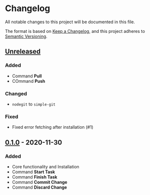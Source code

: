 # Changelog
All notable changes to this project will be documented in this file.

The format is based on [Keep a Changelog](https://keepachangelog.com/en/1.0.0/),
and this project adheres to [Semantic Versioning](https://semver.org/spec/v2.0.0.html).

## [Unreleased]
### Added
- Command **Pull**
- COmmand **Push**

### Changed
- `nodegit` to `simple-git`

### Fixed
- Fixed error fetching after installation (#1)

## [0.1.0] - 2020-11-30
### Added
- Core functionality and Installation
- Command **Start Task**
- Command **Finish Task**
- Command **Commit Change**
- Command **Discard Change**

[Unreleased]: https://github.com/privy-open-source/gitenak/compare/master...develop
[0.1.0]: https://github.com/privy-open-source/gitenak/releases/tag/v0.1.0
